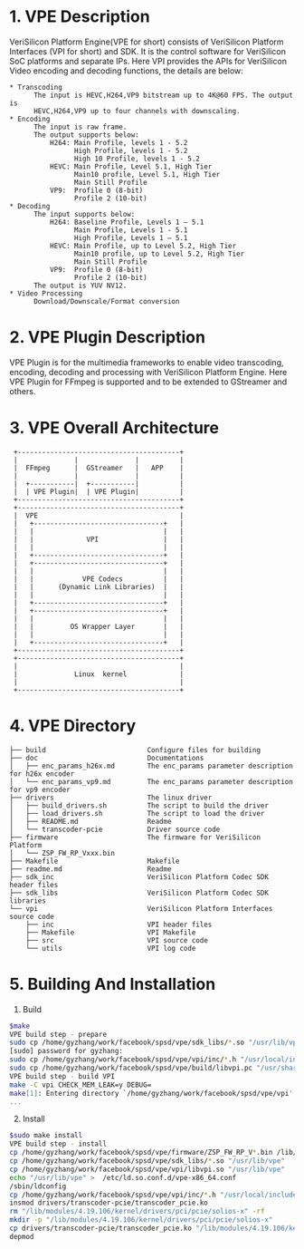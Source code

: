 # 1. VPE Description

VeriSilicon Platform Engine(VPE for short) consists of VeriSilicon Platform Interfaces (VPI for short) and SDK. It is the control software for VeriSilicon SoC platforms and separate IPs. Here VPI provides the APIs for VeriSilicon Video encoding and decoding functions, the details are below:

    * Transcoding
          The input is HEVC,H264,VP9 bitstream up to 4K@60 FPS. The output is
          HEVC,H264,VP9 up to four channels with downscaling.
    * Encoding
          The input is raw frame.
          The output supports below:
              H264: Main Profile, levels 1 - 5.2
                    High Profile, levels 1 - 5.2
                    High 10 Profile, levels 1 - 5.2
              HEVC: Main Profile, Level 5.1, High Tier
                    Main10 profile, Level 5.1, High Tier
                    Main Still Profile
              VP9:  Profile 0 (8-bit)
                    Profile 2 (10-bit)
    * Decoding
          The input supports below:
              H264: Baseline Profile, Levels 1 – 5.1
                    Main Profile, Levels 1 - 5.1
                    High Profile, Levels 1 – 5.1
              HEVC: Main Profile, up to Level 5.2, High Tier
                    Main10 profile, up to Level 5.2, High Tier
                    Main Still Profile
              VP9:  Profile 0 (8-bit)
                    Profile 2 (10-bit)
          The output is YUV NV12.
    * Video Processing
          Download/Downscale/Format conversion


# 2. VPE Plugin Description

VPE Plugin is for the multimedia frameworks to enable video transcoding, encoding,
decoding and processing with VeriSilicon Platform Engine.
Here VPE Plugin for FFmpeg is supported and to be extended to GStreamer and others.

# 3. VPE Overall Architecture
     +----------------------------------------+
     |              |              |          |
     |  FFmpeg      |  GStreamer   |   APP    |
     |              |              |          |
     |  +-----------|  +-----------|          |
     |  | VPE Plugin|  | VPE Plugin|          |
     +----------------------------------------+
     +----------------------------------------+
     |  VPE                                   |
     |   +--------------------------------+   |
     |   |                                |   |
     |   |             VPI                |   |
     |   |                                |   |
     |   +--------------------------------+   |
     |   +--------------------------------+   |
     |   |                                |   |
     |   |            VPE Codecs          |   |
     |   |      (Dynamic Link Libraries)  |   |
     |   |                                |   |
     |   +--------------------------------+   |
     |   +--------------------------------+   |
     |   |                                |   |
     |   |         OS Wrapper Layer       |   |
     |   |                                |   |
     |   +--------------------------------+   |
     +----------------------------------------+
     +----------------------------------------+
     |                                        |
     |              Linux  kernel             |
     |                                        |
     +----------------------------------------+

# 4. VPE Directory
```
├── build                         Configure files for building
├── doc                           Documentations
│   ├── enc_params_h26x.md        The enc_params parameter description for h26x encoder
│   └── enc_params_vp9.md         The enc_params parameter description for vp9 encoder
├── drivers                       The linux driver
│   ├── build_drivers.sh          The script to build the driver
│   ├── load_drivers.sh           The script to load the driver
│   ├── README.md                 Readme
│   └── transcoder-pcie           Driver source code
├── firmware                      The firmware for VeriSilicon Platform
│   └── ZSP_FW_RP_Vxxx.bin
├── Makefile                      Makefile
├── readme.md                     Readme
├── sdk_inc                       VeriSilicon Platform Codec SDK header files
├── sdk_libs                      VeriSilicon Platform Codec SDK libraries
└── vpi                           VeriSilicon Platform Interfaces source code
    ├── inc                       VPI header files
    ├── Makefile                  VPI Makefile
    ├── src                       VPI source code
    └── utils                     VPI log code

```

# 5. Building And Installation

1. Build
```bash
$make
VPE build step - prepare
sudo cp /home/gyzhang/work/facebook/spsd/vpe/sdk_libs/*.so "/usr/lib/vpe"
[sudo] password for gyzhang:
sudo cp /home/gyzhang/work/facebook/spsd/vpe/vpi/inc/*.h "/usr/local/include/vpe"
sudo cp /home/gyzhang/work/facebook/spsd/vpe/build/libvpi.pc "/usr/share/pkgconfig"
VPE build step - build VPI
make -C vpi CHECK_MEM_LEAK=y DEBUG=
make[1]: Entering directory `/home/gyzhang/work/facebook/spsd/vpe/vpi'
...
```
2. Install
```bash
$sudo make install
VPE build step - install
cp /home/gyzhang/work/facebook/spsd/vpe/firmware/ZSP_FW_RP_V*.bin /lib/firmware/transcoder_zsp_fw.bin
cp /home/gyzhang/work/facebook/spsd/vpe/sdk_libs/*.so "/usr/lib/vpe"
cp /home/gyzhang/work/facebook/spsd/vpe/vpi/libvpi.so "/usr/lib/vpe"
echo "/usr/lib/vpe" >  /etc/ld.so.conf.d/vpe-x86_64.conf
/sbin/ldconfig
cp /home/gyzhang/work/facebook/spsd/vpe/vpi/inc/*.h "/usr/local/include/vpe"
insmod drivers/transcoder-pcie/transcoder_pcie.ko
rm "/lib/modules/4.19.106/kernel/drivers/pci/pcie/solios-x" -rf
mkdir -p "/lib/modules/4.19.106/kernel/drivers/pci/pcie/solios-x"
cp drivers/transcoder-pcie/transcoder_pcie.ko "/lib/modules/4.19.106/kernel/drivers/pci/pcie/solios-x"
depmod
```
